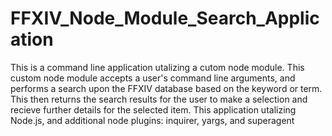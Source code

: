 # FFXIV_Node_Module_Search_Application
This is a command line application utalizing a cutom node module. This custom node module accepts a user's command line arguments, and performs  a search upon the FFXIV database based on the keyword or term. This then returns  the search results for the user to make a selection and recieve further details for the selected item. This application utalizing Node.js, and additional  node plugins: inquirer, yargs, and superagent
